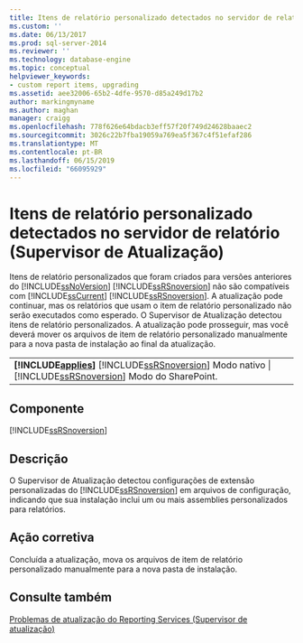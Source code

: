```yaml
---
title: Itens de relatório personalizado detectados no servidor de relatório (Supervisor de atualização) | Microsoft Docs
ms.custom: ''
ms.date: 06/13/2017
ms.prod: sql-server-2014
ms.reviewer: ''
ms.technology: database-engine
ms.topic: conceptual
helpviewer_keywords:
- custom report items, upgrading
ms.assetid: aee32006-65b2-4dfe-9570-d85a249d17b2
author: markingmyname
ms.author: maghan
manager: craigg
ms.openlocfilehash: 778f626e64bdacb3eff57f20f749d24628baaec2
ms.sourcegitcommit: 3026c22b7fba19059a769ea5f367c4f51efaf286
ms.translationtype: MT
ms.contentlocale: pt-BR
ms.lasthandoff: 06/15/2019
ms.locfileid: "66095929"
---
```

# <a name="custom-report-items-were-detected-on-the-report-server-upgrade-advisor"></a>Itens de relatório personalizado detectados no servidor de relatório (Supervisor de Atualização)
  Itens de relatório personalizados que foram criados para versões anteriores do [!INCLUDE[ssNoVersion](../../includes/ssnoversion-md.md)] [!INCLUDE[ssRSnoversion](../../includes/ssrsnoversion-md.md)] não são compatíveis com [!INCLUDE[ssCurrent](../../includes/sscurrent-md.md)] [!INCLUDE[ssRSnoversion](../../includes/ssrsnoversion-md.md)]. A atualização pode continuar, mas os relatórios que usam o item de relatório personalizado não serão executados como esperado. O Supervisor de Atualização detectou itens de relatório personalizados. A atualização pode prosseguir, mas você deverá mover os arquivos de item de relatório personalizado manualmente para a nova pasta de instalação ao final da atualização.  
  
||  
|-|  
|**[!INCLUDE[applies](../../includes/applies-md.md)]**  [!INCLUDE[ssRSnoversion](../../includes/ssrsnoversion-md.md)] Modo nativo &#124; [!INCLUDE[ssRSnoversion](../../includes/ssrsnoversion-md.md)] Modo do SharePoint.|  
  
## <a name="component"></a>Componente  
 [!INCLUDE[ssRSnoversion](../../includes/ssrsnoversion-md.md)]  
  
## <a name="description"></a>Descrição  
 O Supervisor de Atualização detectou configurações de extensão personalizadas do [!INCLUDE[ssRSnoversion](../../includes/ssrsnoversion-md.md)] em arquivos de configuração, indicando que sua instalação inclui um ou mais assemblies personalizados para relatórios.  
  
## <a name="corrective-action"></a>Ação corretiva  
 Concluída a atualização, mova os arquivos de item de relatório personalizado manualmente para a nova pasta de instalação.  
  
## <a name="see-also"></a>Consulte também  
 [Problemas de atualização do Reporting Services &#40;Supervisor de atualização&#41;](../../../2014/sql-server/install/reporting-services-upgrade-issues-upgrade-advisor.md)  
  
  
